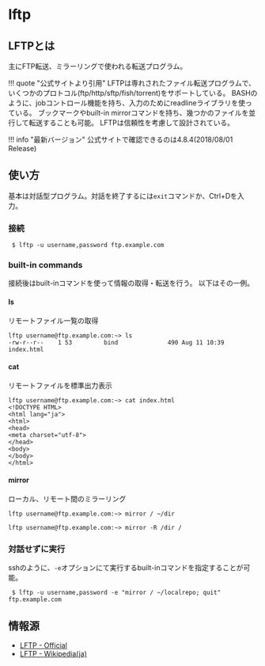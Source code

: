 # lftp

## LFTPとは

主にFTP転送、ミラーリングで使われる転送プログラム。

!!! quote "公式サイトより引用"
    LFTPは専れされたファイル転送プログラムで、いくつかのプロトコル(ftp/http/sftp/fish/torrent)をサポートしている。
    BASHのように、jobコントロール機能を持ち、入力のためにreadlineライブラリを使っている。
    ブックマークやbuilt-in mirrorコマンドを持ち、幾つかのファイルを並行して転送することも可能。
	LFTPは信頼性を考慮して設計されている。

!!! info "最新バージョン"
    公式サイトで確認できるのは4.8.4(2018/08/01 Release)


## 使い方

基本は対話型プログラム。対話を終了するには`exit`コマンドか、Ctrl+Dを入力。

### 接続

```shell-session
 $ lftp -u username,password ftp.example.com
```

### built-in commands

接続後はbuilt-inコマンドを使って情報の取得・転送を行う。
以下はその一例。

#### ls

リモートファイル一覧の取得

```
lftp username@ftp.example.com:~> ls
-rw-r--r--    1 53         bind              490 Aug 11 10:39 index.html
```

#### cat

リモートファイルを標準出力表示

```
lftp username@ftp.example.com:~> cat index.html
<!DOCTYPE HTML>
<html lang="ja">
<html>
<head>
<meta charset="utf-8">
</head>
<body>
</body>
</html>
```

#### mirror

ローカル、リモート間のミラーリング

``` tab="remote->local"
lftp username@ftp.example.com:~> mirror / ~/dir
```

``` tab="local->remote"
lftp username@ftp.example.com:~> mirror -R /dir /
```

### 対話せずに実行

sshのように、`-e`オプションにて実行するbuilt-inコマンドを指定することが可能。

```shell-session
 $ lftp -u username,password -e "mirror / ~/localrepo; quit" ftp.example.com
```

## 情報源

- [LFTP - Official](https://lftp.tech)
- [LFTP - Wikipedia(ja)](https://ja.wikipedia.org/wiki/Lftp)
